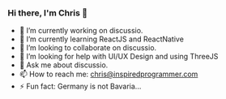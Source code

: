 ### Hi there, I'm Chris 👋

- 🔭 I’m currently working on discussio.
- 🌱 I’m currently learning ReactJS and ReactNative
- 👯 I’m looking to collaborate on discussio.
- 🤔 I’m looking for help with UI/UX Design and using ThreeJS
- 💬 Ask me about discussio.
- 📫 How to reach me: chris@inspiredprogrammer.com
- ⚡ Fun fact: Germany is not Bavaria...

